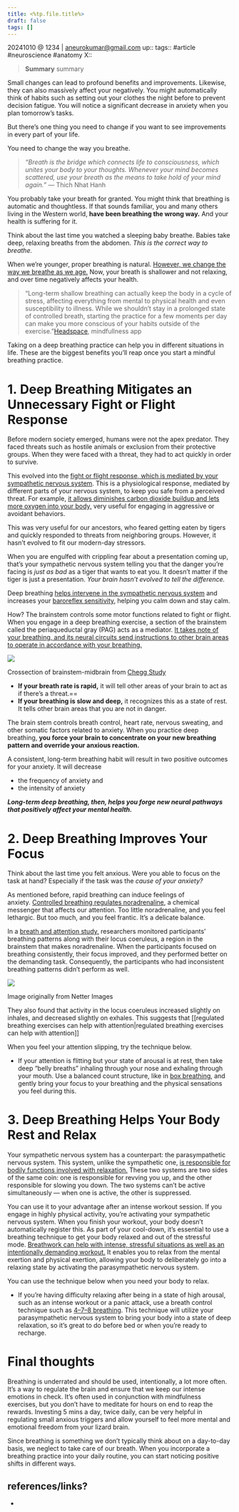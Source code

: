```yaml
---
title: <%tp.file.title%>
draft: false
tags: []
---
```

20241010 @ 1234 | aneurokumar@gmail.com
up:: 
tags:: #article #neuroscience #anatomy
X:: 

> **Summary**
> summary


Small changes can lead to profound benefits and improvements. Likewise, they can also massively affect your negatively. You might automatically think of habits such as setting out your clothes the night before to prevent decision fatigue. You will notice a significant decrease in anxiety when you plan tomorrow’s tasks.

But there’s one thing you need to change if you want to see improvements in every part of your life.

You need to change the way you breathe.

> _“Breath is the bridge which connects life to consciousness, which unites your body to your thoughts. Whenever your mind becomes scattered, use your breath as the means to take hold of your mind again.” —_ Thich Nhat Hanh

You probably take your breath for granted. You might think that breathing is automatic and thoughtless. If that sounds familiar, you and many others living in the Western world, **have been breathing the wrong way.** And your health is suffering for it.

Think about the last time you watched a sleeping baby breathe. Babies take deep, relaxing breaths from the abdomen. _This is the correct way to breathe._

When we’re younger, proper breathing is natural. [However, we change the way we breathe as we age.](https://www.fastcompany.com/3049108/this-breathing-exercise-can-help-you-stay-focused-at-work) Now, your breath is shallower and not relaxing, and over time negatively affects your health.

> “Long-term shallow breathing can actually keep the body in a cycle of stress, affecting everything from mental to physical health and even susceptibility to illness. While we shouldn’t stay in a prolonged state of controlled breath, starting the practice for a few moments per day can make you more conscious of your habits outside of the exercise.”[Headspace](https://www.headspace.com/meditation/breathing-exercises), mindfullness app

Taking on a deep breathing practice can help you in different situations in life. These are the biggest benefits you’ll reap once you start a mindful breathing practice.

# 1. Deep Breathing Mitigates an Unnecessary Fight or Flight Response

Before modern society emerged, humans were not the apex predator. They faced threats such as hostile animals or exclusion from their protective groups. When they were faced with a threat, they had to act quickly in order to survive.

This evolved into the [fight or flight response, which is mediated by your sympathetic nervous system](https://www.psychologytools.com/resource/fight-or-flight-response/#:~:text=Information%20Handout,body%20to%20fight%20or%20flee.). This is a physiological response, mediated by different parts of your nervous system, to keep you safe from a perceived threat. For example, [it allows diminishes carbon dioxide buildup and lets more oxygen into your body,](https://thriveglobal.com/stories/benefits-of-deep-breathing-10-reasons-to-breathe-more-deeply/) very useful for engaging in aggressive or avoidant behaviors.

This was very useful for our ancestors, who feared getting eaten by tigers and quickly responded to threats from neighboring groups. However, it hasn’t evolved to fit our modern-day stressors.

When you are engulfed with crippling fear about a presentation coming up, that’s your sympathetic nervous system telling you that the danger you’re facing is _just as bad_ as a tiger that wants to eat you. It doesn’t matter if the tiger is just a presentation. _Your brain hasn’t evolved to tell the difference._

Deep breathing [helps intervene in the sympathetic nervous system](https://www.researchgate.net/profile/Katherine-Yau/publication/348780309_Effects_of_diaphragmatic_deep_breathing_exercises_on_prehypertensive_or_hypertensive_adults_A_literature_review/links/6024e4ea4585158939974165/Effects-of-diaphragmatic-deep-breathing-exercises-on-prehypertensive-or-hypertensive-adults-A-literature-review.pdf) and increases your [baroreflex sensitivity](https://www.datasci.com/solutions/cardiovascular/baroreceptor-sensitivity-(brs)#:~:text=The%20baroreflex%20is%20the%20fastest,has%20on%20the%20heart%20rate.), helping you calm down and stay calm.

How? The brainstem controls some motor functions related to fight or flight. When you engage in a deep breathing exercise, a section of the brainstem called the periaqueductal gray (PAG) acts as a mediator. [It takes note of your breathing, and its neural circuits send instructions to other brain areas to operate in accordance with your breathing.](https://www.jneurosci.org/content/jneuro/28/47/12274.full.pdf)

![](https://miro.medium.com/v2/resize:fit:590/0*vKk1wzB5yuqFZLzA.png)

Crossection of brainstem-midbrain from [Chegg Study](https://www.chegg.com/homework-help/describe-location-function-periaqueductal-gray-matter-chapter-13-problem-21sae-solution-9780134283302-exc)

- **If your breath rate is rapid,** it will tell other areas of your brain to act as if there’s a threat.==
- **If your breathing is slow and deep,** it recognizes this as a state of rest. It tells other brain areas that you are not in danger.

The brain stem controls breath control, heart rate, nervous sweating, and other somatic factors related to anxiety. When you practice deep breathing, **you force your brain to concentrate on your new breathing pattern and override your anxious reaction.**

A consistent, long-term breathing habit will result in two positive outcomes for your anxiety. It will decrease

- the frequency of anxiety and
- the intensity of anxiety

**_Long-term deep breathing, then, helps you forge new neural pathways that positively affect your mental health._**

# 2. Deep Breathing Improves Your Focus

Think about the last time you felt anxious. Were you able to focus on the task at hand? Especially if the task was the _cause of your anxiety?_

As mentioned before, rapid breathing can induce feelings of anxiety. [Controlled breathing regulates noradrenaline](https://neurosciencenews.com/cognition-meditation-breathing-9026/), a chemical messenger that affects our attention. Too little noradrenaline, and you feel lethargic. But too much, and you feel frantic. It’s a delicate balance.

In a [breath and attention study,](http://prsinstitute.org/downloads/related/spiritual-sciences/meditation/CouplingofRespirationandAttention.pdf) researchers monitored participants’ breathing patterns along with their locus coeruleus, a region in the brainstem that makes noradrenaline. When the participants focused on breathing consistently, their focus improved, and they performed better on the demanding task. Consequently, the participants who had inconsistent breathing patterns didn’t perform as well.

![](https://miro.medium.com/v2/resize:fit:700/1*VL7LPOe65LukYuqjaoW0kQ.png)

Image originally from Netter Images

They also found that activity in the locus coeruleus increased slightly on inhales, and decreased slightly on exhales. This suggests that [[regulated breathing exercises can help with attention|regulated breathing exercises can help with attention]]

When you feel your attention slipping, try the technique below.

- If your attention is flitting but your state of arousal is at rest, then take deep “belly breaths” inhaling through your nose and exhaling through your mouth. Use a balanced count structure, like in [box breathing](https://www.healthline.com/health/box-breathing#slowly-exhale), and gently bring your focus to your breathing and the physical sensations you feel during this.

# **3.** **Deep Breathing Helps Your Body Rest and Relax**

Your sympathetic nervous system has a counterpart: the parasympathetic nervous system. This system, unlike the sympathetic one, [is responsible for bodily functions involved with relaxation.](https://rightasrain.uwmedicine.org/mind/stress/why-deep-breathing-makes-you-feel-so-chill) These two systems are two sides of the same coin: one is responsible for revving you up, and the other responsible for slowing you down. The two systems can’t be active simultaneously — when one is active, the other is suppressed.

You can use it to your advantage after an intense workout session. If you engage in highly physical activity, you’re activating your sympathetic nervous system. When you finish your workout, your body doesn’t automatically register this. As part of your cool-down, it’s essential to use a breathing technique to get your body relaxed and out of the stressful mode. [Breathwork can help with intense, stressful situations as well as an intentionally demanding workout.](https://www.xptlife.com/xpt-post-workout-recovery-best-breathing-exercises) It enables you to relax from the mental exertion and physical exertion, allowing your body to deliberately go into a relaxing state by activating the parasympathetic nervous system.

You can use the technique below when you need your body to relax.

- If you’re having difficulty relaxing after being in a state of high arousal, such as an intense workout or a panic attack, use a breath control technique such as [4–7–8 breathing](https://www.healthline.com/health/4-7-8-breathing#How-does-the-4-7-8-breathing-technique-work?). This technique will utilize your parasympathetic nervous system to bring your body into a state of deep relaxation, so it’s great to do before bed or when you’re ready to recharge.

# Final thoughts

Breathing is underrated and should be used, intentionally, a lot more often. It’s a way to regulate the brain and ensure that we keep our intense emotions in check. It’s often used in conjunction with mindfulness exercises, but you don’t have to meditate for hours on end to reap the rewards. Investing 5 mins a day, twice daily, can be very helpful in regulating small anxious triggers and allow yourself to feel more mental and emotional freedom from your lizard brain.

Since breathing is something we don’t typically think about on a day-to-day basis, we neglect to take care of our breath. When you incorporate a breathing practice into your daily routine, you can start noticing positive shifts in different ways.

## references/links?
* 
